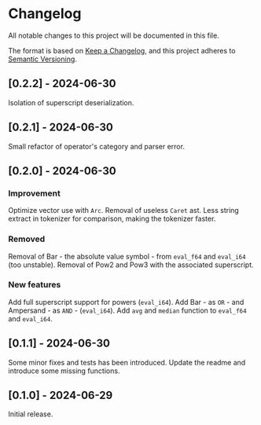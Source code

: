 # Changelog

All notable changes to this project will be documented in this file.

The format is based on [Keep a Changelog](https://keepachangelog.com/en/1.0.0/),
and this project adheres to [Semantic Versioning](https://semver.org/spec/v2.0.0.html).

## [0.2.2] - 2024-06-30

Isolation of superscript deserialization.

## [0.2.1] - 2024-06-30

Small refactor of operator's category and parser error.

## [0.2.0] - 2024-06-30

### Improvement

Optimize vector use with `Arc`.
Removal of useless `Caret` ast.
Less string extract in tokenizer for comparison, making the tokenizer faster.

### Removed

Removal of Bar - the absolute value symbol - from `eval_f64` and `eval_i64` (too unstable).
Removal of Pow2 and Pow3 with the associated superscript.

### New features

Add full superscript support for powers (`eval_i64`).
Add Bar - as `OR` - and Ampersand - as `AND` - (`eval_i64`).
Add `avg` and `median` function to `eval_f64` and `eval_i64`.

## [0.1.1] - 2024-06-30

Some minor fixes and tests has been introduced.
Update the readme and introduce some missing functions.

## [0.1.0] - 2024-06-29

Initial release.
